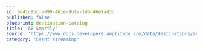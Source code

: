 ```yaml
---
id: 6d41c8bc-a699-461e-9bfa-1dbd46e7ad3d
published: false
blueprint: destination-catalog
title: 'AB Smartly'
source: 'https://www.docs.developers.amplitude.com/data/destinations/absmartly-event-streaming'
category: 'Event streaming'
---
```

